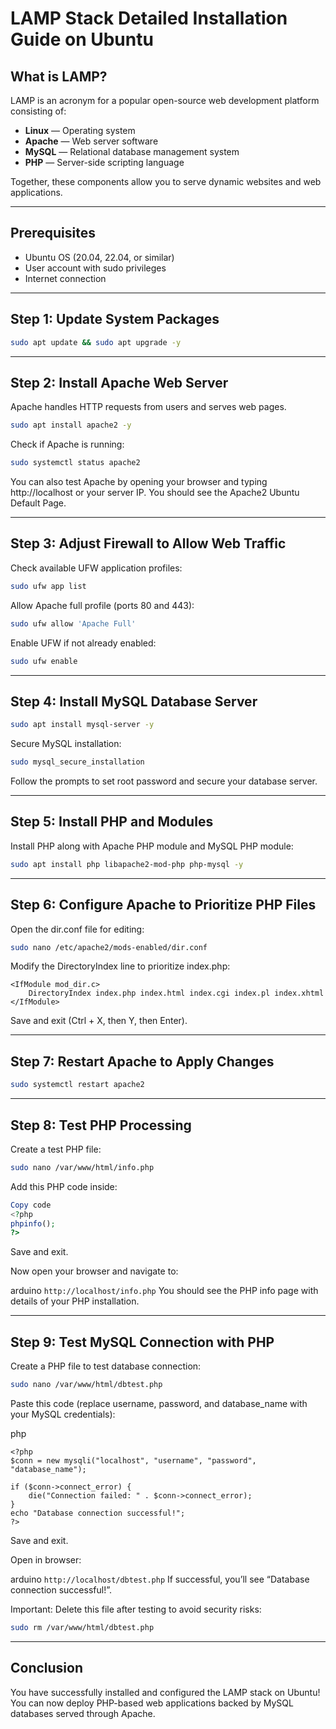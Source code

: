 # LAMP Stack Detailed Installation Guide on Ubuntu

## What is LAMP?

LAMP is an acronym for a popular open-source web development platform consisting of:
- **Linux** — Operating system
- **Apache** — Web server software
- **MySQL** — Relational database management system
- **PHP** — Server-side scripting language

Together, these components allow you to serve dynamic websites and web applications.

---

## Prerequisites

- Ubuntu OS (20.04, 22.04, or similar)
- User account with sudo privileges
- Internet connection

---

## Step 1: Update System Packages

```bash
sudo apt update && sudo apt upgrade -y
```
---
## Step 2: Install Apache Web Server
Apache handles HTTP requests from users and serves web pages.

```bash
sudo apt install apache2 -y
```
Check if Apache is running:

```bash
sudo systemctl status apache2
```
You can also test Apache by opening your browser and typing http://localhost or your server IP. You should see the Apache2 Ubuntu Default Page.

---
## Step 3: Adjust Firewall to Allow Web Traffic
Check available UFW application profiles:

```bash
sudo ufw app list
```

Allow Apache full profile (ports 80 and 443):

```bash
sudo ufw allow 'Apache Full'
```

Enable UFW if not already enabled:

```bash
sudo ufw enable
```
---
## Step 4: Install MySQL Database Server
```bash
sudo apt install mysql-server -y
```
Secure MySQL installation:

```bash
sudo mysql_secure_installation
```
Follow the prompts to set root password and secure your database server.

---
## Step 5: Install PHP and Modules
Install PHP along with Apache PHP module and MySQL PHP module:

```bash
sudo apt install php libapache2-mod-php php-mysql -y
```
---
## Step 6: Configure Apache to Prioritize PHP Files
Open the dir.conf file for editing:

```bash
sudo nano /etc/apache2/mods-enabled/dir.conf
```
Modify the DirectoryIndex line to prioritize index.php:

```apacheconf
<IfModule mod_dir.c>
    DirectoryIndex index.php index.html index.cgi index.pl index.xhtml
</IfModule>
```
Save and exit (Ctrl + X, then Y, then Enter).

---
## Step 7: Restart Apache to Apply Changes
```bash
sudo systemctl restart apache2
```
---
## Step 8: Test PHP Processing
Create a test PHP file:

```bash
sudo nano /var/www/html/info.php
```
Add this PHP code inside:

```php
Copy code
<?php
phpinfo();
?>
```
Save and exit.

Now open your browser and navigate to:

arduino
```http://localhost/info.php```
You should see the PHP info page with details of your PHP installation.

---
## Step 9: Test MySQL Connection with PHP
Create a PHP file to test database connection:

```bash
sudo nano /var/www/html/dbtest.php
```
Paste this code (replace username, password, and database_name with your MySQL credentials):

php
```
<?php
$conn = new mysqli("localhost", "username", "password", "database_name");

if ($conn->connect_error) {
    die("Connection failed: " . $conn->connect_error);
}
echo "Database connection successful!";
?>
```
Save and exit.

Open in browser:

arduino
```http://localhost/dbtest.php```
If successful, you’ll see “Database connection successful!”.

Important: Delete this file after testing to avoid security risks:

```bash
sudo rm /var/www/html/dbtest.php
```

---
## Conclusion
You have successfully installed and configured the LAMP stack on Ubuntu! You can now deploy PHP-based web applications backed by MySQL databases served through Apache.
